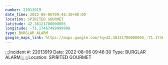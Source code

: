 ```yaml
---
number: 22013919
date_time: 2022-08-06T09:46:30+00:00
location: SPIRITED GOURMET
latitude: 42.38121700000005
longitude: -71.17467499999998
type: BURGLAR ALARM
google_maps_link: https://maps.google.com/?q=42.38121700000005,-71.17467499999998
---
```


;;;Incident #: 22013919  Date: 2022-08-06 09:46:30   Type: BURGLAR ALARM;;;;;;Location: SPIRITED GOURMET
